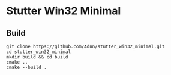 # Stutter Win32 Minimal


## Build

    git clone https://github.com/Adnn/stutter_win32_minimal.git
    cd stutter_win32_minimal
    mkdir build && cd build
    cmake ..
    cmake --build .

